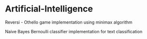 # Artificial-Intelligence

Reversi - Othello game implementation using minimax algorithm

Naive Bayes Bernoulli classifier implementation for text classification 
